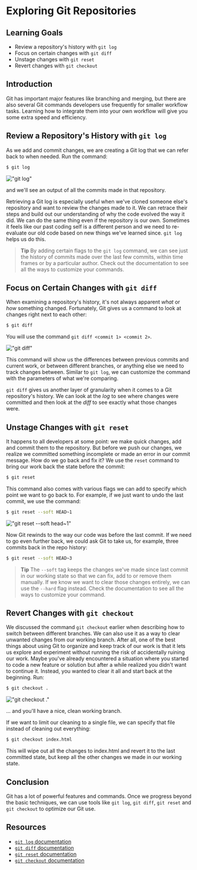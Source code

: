 # Exploring Git Repositories

## Learning Goals

- Review a repository's history with `git log`
- Focus on certain changes with `git diff`
- Unstage changes with `git reset`
- Revert changes with `git checkout`

## Introduction

Git has important major features like branching and merging, but there are also
several Git commands developers use frequently for smaller workflow tasks.
Learning how to integrate them into your own workflow will give you some extra
speed and efficiency.

## Review a Repository's History with `git log`

As we add and commit changes, we are creating a Git log that we can refer back
to when needed. Run the command:

```bash
$ git log
```

!["git log"](https://curriculum-content.s3.amazonaws.com/prework/git-workflow/git%20log.gif)

and we'll see an output of all the commits made in that repository.

Retrieving a Git log is especially useful when we've cloned someone else's
repository and want to review the changes made to it. We can retrace their steps
and build out our understanding of why the code evolved the way it did. We can
do the same thing even if the repository is our own. Sometimes it feels like our
past coding self is a different person and we need to re-evaluate our old code
based on new things we've learned since. `git log` helps us do this.

> **Tip** By adding certain flags to the `git log` command, we can see just the
> history of commits made over the last few commits, within time frames or by a
> particular author. Check out the documentation to see all the ways to customize
> your commands.

## Focus on Certain Changes with `git diff`

When examining a repository's history, it's not always apparent _what_ or _how_
something changed. Fortunately, Git gives us a command to look at changes right
next to each other:

```bash
$ git diff
```

You will use the command `git diff <commit 1> <commit 2>`.

!["git diff"](https://curriculum-content.s3.amazonaws.com/prework/git-workflow/git%20diff.gif)

This command will show us the differences between previous commits and current
work, or between different branches, or anything else we need to track changes
between. Similar to `git log`, we can customize the command with the parameters
of what we're comparing.

`git diff` gives us another layer of granularity when it comes to a Git
repository's history. We can look at the _log_ to see where changes were
committed and then look at the _diff_ to see exactly what those changes were.

## Unstage Changes with `git reset`

It happens to all developers at some point: we make quick changes, add and
commit them to the repository. But before we push our changes, we realize we
committed something incomplete or made an error in our commit message. How do we
go back and fix it? We use the `reset` command to bring our work back the state
before the commit:

```bash
$ git reset
```

This command also comes with various flags we can add to specify which point we
want to go back to. For example, if we just want to undo the last commit, we use
the command:

```bash
$ git reset --soft HEAD~1
```

!["git reset --soft head~1"](https://curriculum-content.s3.amazonaws.com/prework/git-workflow/git%20reset.gif)

Now Git rewinds to the way our code was before the last commit. If we need to go
even further back, we could ask Git to take us, for example, three commits back
in the repo history:

```bash
$ git reset --soft HEAD~3
```

> **Tip** The `--soft` tag keeps the changes we've made since last commit in our
> working state so that we can fix, add to or remove them manually. If we know we
> want to clear those changes entirely, we can use the `--hard` flag instead.
> Check the documentation to see all the ways to customize your command.

## Revert Changes with `git checkout`

We discussed the command `git checkout` earlier when describing how to switch
between different branches. We can also use it as a way to clear unwanted
changes from our working branch. After all, one of the best things about using
Git to organize and keep track of our work is that it lets us explore and
experiment without running the risk of accidentally ruining our work. Maybe
you've already encountered a situation where you started to code a new feature
or solution but after a while realized you didn't want to continue it. Instead,
you wanted to clear it all and start back at the beginning. Run:

```bash
$ git checkout .
```

!["git checkout ."](https://curriculum-content.s3.amazonaws.com/prework/git-workflow/git%20checkout%20dot.gif)

... and you'll have a nice, clean working branch.

If we want to limit our cleaning to a single file, we can specify that file
instead of cleaning out everything:

```bash
$ git checkout index.html
```

This will wipe out all the changes to index.html and revert it to the last
committed state, but keep all the other changes we made in our working state.

## Conclusion

Git has a lot of powerful features and commands. Once we progress beyond the
basic techniques, we can use tools like `git log`, `git diff`, `git reset` and
`git checkout` to optimize our Git use.

## Resources

- [`git log` documentation](https://git-scm.com/docs/git-log)
- [`git diff` documentation](https://git-scm.com/docs/git-diff)
- [`git reset` documentation](https://git-scm.com/docs/git-reset)
- [`git checkout` documentation](https://git-scm.com/docs/git-checkout)

